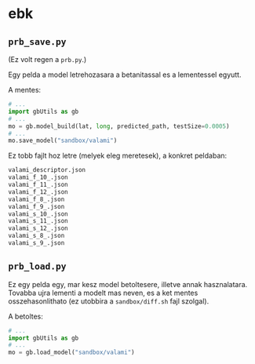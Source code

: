 # ebk

## `prb_save.py`

(Ez volt regen a `prb.py`.)

Egy pelda a model letrehozasara a betanitassal es a lementessel egyutt.

A mentes:

```python
# ...
import gbUtils as gb
# ...
mo = gb.model_build(lat, long, predicted_path, testSize=0.0005)
# ...
mo.save_model("sandbox/valami")
```

Ez tobb fajlt hoz letre (melyek eleg meretesek), a konkret peldaban:

```txt
valami_descriptor.json
valami_f_10_.json
valami_f_11_.json
valami_f_12_.json
valami_f_8_.json
valami_f_9_.json
valami_s_10_.json
valami_s_11_.json
valami_s_12_.json
valami_s_8_.json
valami_s_9_.json
```

## `prb_load.py`

Ez egy pelda egy, mar kesz model betoltesere,
illetve annak hasznalatara.
Tovabba ujra lementi a modelt mas neven,
es a ket mentes osszehasonlithato (ez utobbira a `sandbox/diff.sh` fajl szolgal).

A betoltes:

```python
# ...
import gbUtils as gb
# ...
mo = gb.load_model("sandbox/valami")
```
